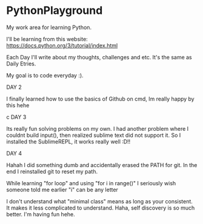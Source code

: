 # PythonPlayground
My work area for learning Python.

I'll be learning from this website: https://docs.python.org/3/tutorial/index.html 

Each Day I'll write about my thoughts, challenges and etc. It's the same as Daily Etries.  

My goal is to code everyday :). 


DAY 2

 I finally learned how to use the basics of Github on cmd, Im really happy by this hehe

c
DAY 3

Its really fun solving problems on my own.
I had another problem where I couldnt build input(),
then realized sublime text did not support it. So I installed the SublimeREPL, it works really well :D!! 

DAY 4

Hahah I did something dumb and accidentally erased
the PATH for git. In the end I reinstalled git 
to reset my path.

While learning "for loop" and using "for i in range()"
I seriously wish someone told me earlier "i" can be any letter 

I don't understand what "minimal class" means
as long as your consistent. It makes it less complicated to understand.
Haha, self discovery is so much better. I'm having fun hehe.




